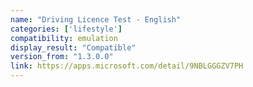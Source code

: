 ```yaml
---
name: "Driving Licence Test - English"
categories: ['lifestyle']
compatibility: emulation
display_result: "Compatible"
version_from: "1.3.0.0"
link: https://apps.microsoft.com/detail/9NBLGGGZV7PH
---
```

